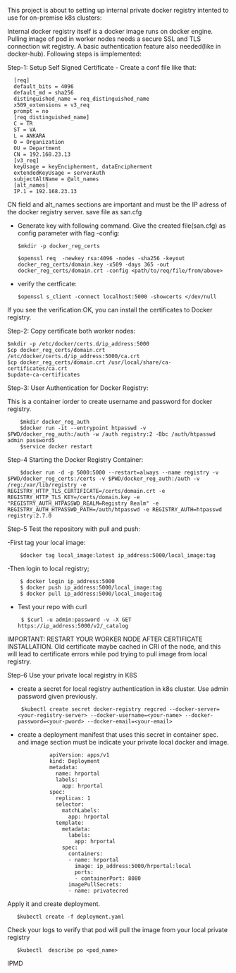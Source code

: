 This project is about to setting up internal private docker registry intented to use for on-premise k8s clusters:

Internal docker registry itself is a docker image runs on docker engine. Pulling image of pod in worker nodes needs a secure 
SSL and TLS connection wit registry. A basic authentication feature also needed(like in docker-hub). Following steps is iimplemented:


Step-1: Setup Self Signed Certificate 
    - Create a conf file like that: 
    
      [req]
      default_bits = 4096
      default_md = sha256
      distinguished_name = req_distinguished_name
      x509_extensions = v3_req
      prompt = no
      [req_distinguished_name]
      C = TR
      ST = VA
      L = ANKARA
      O = Organization
      OU = Department
      CN = 192.168.23.13
      [v3_req]
      keyUsage = keyEncipherment, dataEncipherment
      extendedKeyUsage = serverAuth
      subjectAltName = @alt_names
      [alt_names]
      IP.1 = 192.168.23.13


CN field and alt_names sections are important and must be the IP adress of the docker registry server. save file as san.cfg 

- Generate key with following command. Give the created file(san.cfg) as config parameter with flag -config:

      $mkdir -p docker_reg_certs

      $openssl req  -newkey rsa:4096 -nodes -sha256 -keyout docker_reg_certs/domain.key -x509 -days 365 -out docker_reg_certs/domain.crt -config <path/to/req/file/from/above>

- verify the certficate: 

      $openssl s_client -connect localhost:5000 -showcerts </dev/null

If you see the  verification:OK, you can install the certificates to Docker registry. 

Step-2: Copy certificate both worker nodes:

    $mkdir -p /etc/docker/certs.d/ip_address:5000
    $cp docker_reg_certs/domain.crt /etc/docker/certs.d/ip_address:5000/ca.crt
    $cp docker_reg_certs/domain.crt /usr/local/share/ca-certificates/ca.crt
    $update-ca-certificates

Step-3: User Authentication for Docker Registry:

This is a container iorder to create username and password for docker registry. 
        
        $mkdir docker_reg_auth
        $docker run -it --entrypoint htpasswd -v $PWD/docker_reg_auth:/auth -w /auth registry:2 -Bbc /auth/htpasswd admin password5
        $service docker restart

Step-4 Starting the Docker Registry Container: 

        $docker run -d -p 5000:5000 --restart=always --name registry -v $PWD/docker_reg_certs:/certs -v $PWD/docker_reg_auth:/auth -v /reg:/var/lib/registry -e REGISTRY_HTTP_TLS_CERTIFICATE=/certs/domain.crt -e REGISTRY_HTTP_TLS_KEY=/certs/domain.key -e "REGISTRY_AUTH_HTPASSWD_REALM=Registry Realm" -e REGISTRY_AUTH_HTPASSWD_PATH=/auth/htpasswd -e REGISTRY_AUTH=htpasswd registry:2.7.0

Step-5 Test the repository with pull and push:

-First tag your local image:

        $docker tag local_image:latest ip_address:5000/local_image:tag

-Then login to local registry;
      
        $ docker login ip_address:5000
        $ docker push ip_address:5000/local_image:tag
        $ docker pull ip_address:5000/local_image:tag

- Test your repo with curl 

       $ $curl -u admin:password -v -X GET https://ip_address:5000/v2/_catalog


IMPORTANT: RESTART YOUR WORKER NODE AFTER CERTIFICATE INSTALLATION. Old certificate maybe cached in CRI of the node, and this will lead to certificate errors while pod trying to pull image from local registry.

Step-6 Use your private local registry in K8S

- create a secret for local registry authentication in k8s cluster. Use admin password given previously.
  
       $kubectl create secret docker-registry regcred --docker-server=<your-registry-server> --docker-username=<your-name> --docker-password=<your-pword> --docker-email=<your-email>

- create a deployment manifest that uses this secret in container spec. and image section must be indicate  your private local docker and image. 

                apiVersion: apps/v1
                kind: Deployment
                metadata:
                  name: hrportal
                  labels:
                    app: hrportal
                spec:
                  replicas: 1
                  selector:
                    matchLabels:
                      app: hrportal
                  template:
                    metadata:
                      labels:
                        app: hrportal
                    spec:
                      containers:
                      - name: hrportal
                        image: ip_address:5000/hrportal:local
                        ports:
                        - containerPort: 8080
                      imagePullSecrets:
                      - name: privatecred
                
                
Apply it and create deployment. 
       
       $kubectl create -f deployment.yaml

Check your logs to verify that pod will pull the image from your local private registry
       
       $kubectl  describe po <pod_name>

IPMD
